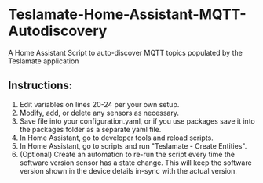 # Teslamate-Home-Assistant-MQTT-Autodiscovery
A Home Assistant Script to auto-discover MQTT topics populated by the Teslamate application

## Instructions: 
  1. Edit variables on lines 20-24 per your own setup.
  2. Modify, add, or delete any sensors as necessary.
  3. Save file into your configuration.yaml, or if you use packages save it 
     into the packages folder as a separate yaml file.
  4. In Home Assistant, go to developer tools and reload scripts.
  5. In Home Assistant, go to scripts and run "Teslamate - Create Entities".
  6. (Optional) Create an automation to re-run the script every time the
     software version sensor has a state change. This will keep the software
     version shown in the device details in-sync with the actual version.   
